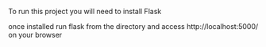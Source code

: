 To run this project you will need to install Flask

once installed run flask from the directory and access http://localhost:5000/ on your browser


